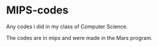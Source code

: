 # MIPS-codes

Any codes i did in my class of Computer Science.

The codes are in mips and were made in the Mars program.
